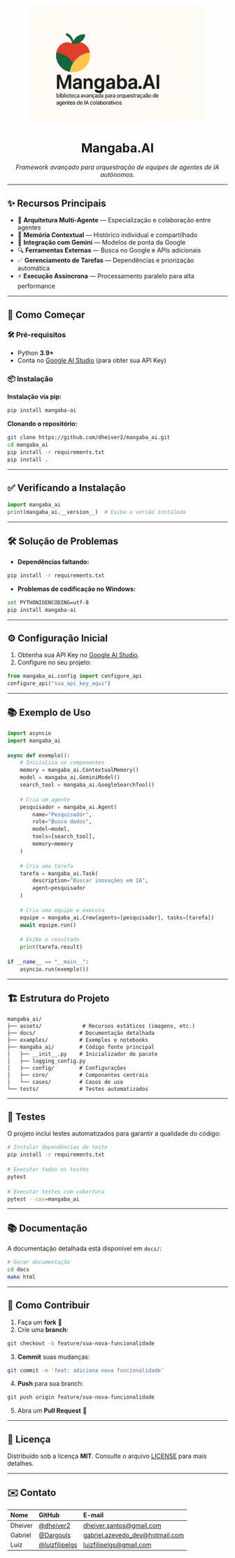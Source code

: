<p align="center">
  <img src="assets/img2.png" width="400" alt="Mangaba.AI logo">
</p>

<h1 align="center">Mangaba.AI</h1>
<p align="center"><i>Framework avançado para orquestração de equipes de agentes de IA autônomos.</i></p>

---

## ✨ Recursos Principais

- 🔹 **Arquitetura Multi-Agente** — Especialização e colaboração entre agentes
- 🧠 **Memória Contextual** — Histórico individual e compartilhado
- 🧬 **Integração com Gemini** — Modelos de ponta da Google
- 🔍 **Ferramentas Externas** — Busca no Google e APIs adicionais
- ✅ **Gerenciamento de Tarefas** — Dependências e priorização automática
- ⚡ **Execução Assíncrona** — Processamento paralelo para alta performance

---

## 🚀 Como Começar

### 🛠 Pré-requisitos

- Python **3.9+**
- Conta no [Google AI Studio](https://ai.google.dev/) (para obter sua API Key)

### 📦 Instalação

**Instalação via pip:**
```bash
pip install mangaba-ai
```

**Clonando o repositório:**
```bash
git clone https://github.com/dheiver2/mangaba_ai.git
cd mangaba_ai
pip install -r requirements.txt
pip install .
```

---

## ✅ Verificando a Instalação

```python
import mangaba_ai
print(mangaba_ai.__version__)  # Exibe a versão instalada
```

---

## 🛠 Solução de Problemas

- **Dependências faltando:**  
```bash
pip install -r requirements.txt
```

- **Problemas de codificação no Windows:**  
```bash
set PYTHONIOENCODING=utf-8
pip install mangaba-ai
```

---

## ⚙️ Configuração Inicial

1. Obtenha sua API Key no [Google AI Studio](https://ai.google.dev/).
2. Configure no seu projeto:

```python
from mangaba_ai.config import configure_api
configure_api("sua_api_key_aqui")
```

---

## 📚 Exemplo de Uso

```python
import asyncio
import mangaba_ai

async def exemplo():
    # Inicializa os componentes
    memory = mangaba_ai.ContextualMemory()
    model = mangaba_ai.GeminiModel()
    search_tool = mangaba_ai.GoogleSearchTool()

    # Cria um agente
    pesquisador = mangaba_ai.Agent(
        name="Pesquisador",
        role="Busca dados",
        model=model,
        tools=[search_tool],
        memory=memory
    )

    # Cria uma tarefa
    tarefa = mangaba_ai.Task(
        description="Buscar inovações em IA",
        agent=pesquisador
    )

    # Cria uma equipe e executa
    equipe = mangaba_ai.Crew(agents=[pesquisador], tasks=[tarefa])
    await equipe.run()

    # Exibe o resultado
    print(tarefa.result)

if __name__ == "__main__":
    asyncio.run(exemplo())
```

---

## 🏗 Estrutura do Projeto

```
mangaba_ai/
├── assets/             # Recursos estáticos (imagens, etc.)
├── docs/              # Documentação detalhada
├── examples/          # Exemplos e notebooks
├── mangaba_ai/        # Código fonte principal
│   ├── __init__.py    # Inicializador do pacote
│   ├── logging_config.py
│   ├── config/        # Configurações
│   ├── core/          # Componentes centrais
│   └── cases/         # Casos de uso
└── tests/             # Testes automatizados
```

---

## 🧪 Testes

O projeto inclui testes automatizados para garantir a qualidade do código:

```bash
# Instalar dependências de teste
pip install -r requirements.txt

# Executar todos os testes
pytest

# Executar testes com cobertura
pytest --cov=mangaba_ai
```

---

## 📚 Documentação

A documentação detalhada está disponível em `docs/`:

```bash
# Gerar documentação
cd docs
make html
```

---

## 🤝 Como Contribuir

1. Faça um **fork** 🍴
2. Crie uma **branch**:  
```bash
git checkout -b feature/sua-nova-funcionalidade
```
3. **Commit** suas mudanças:  
```bash
git commit -m 'feat: adiciona nova funcionalidade'
```
4. **Push** para sua branch:  
```bash
git push origin feature/sua-nova-funcionalidade
```
5. Abra um **Pull Request** 🚀

---

## 📄 Licença

Distribuído sob a licença **MIT**. Consulte o arquivo [LICENSE](LICENSE) para mais detalhes.

---

## ✉️ Contato

| Nome | GitHub | E-mail |
|:---|:---|:---|
| Dheiver | [@dheiver2](https://github.com/dheiver2) | dheiver.santos@gmail.com |
| Gabriel | [@Dargouls](https://github.com/Dargouls) | gabriel.azevedo_dev@hotmail.com |
| Luiz | [@luizfilipelgs](https://github.com/luizfilipelgs) | luizfilipelgs@gmail.com |
